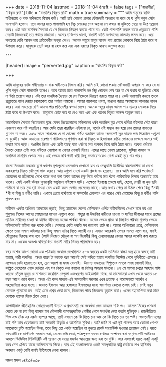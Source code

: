 +++
date = 2018-11-04
lastmod = 2018-11-04
draft = false
tags = ["বাঙালীর", "বিকৃত রুচি"]
title = "বাঙালির বিকৃত রুচি"
math = true
summary = """
আমি মানুষের ব্যক্তি স্বাধীনতায় ও বাক স্বাধীনতায় বিস্বাস করি। আমি চাই কোনো প্রকার ফৌজদারী অপরাধ না করে যে যা খুশি বলুক সেটা গালাগালি হলেও। তবে আমার মতে গালাগালি হল নিচু লোকের শেষ অস্ত্র যা সে কথায় বা যুক্তিতে পেরে না উঠে প্রয়োগ করে। এটা তার মানসিক দৈন্যতা যে সে নিজেকে নিয়ন্ত্রণ করতে পারে না। কেউ গালাগালি করলে তাকে প্রত্যুত্তরে গালি দেয়াটা নিজেকেই তার পর্যায়ে নামানো। আমার ব্যক্তিগত ধারণা, বাঙালী জাতি অপমানের কালচার লালন করে। এরা সবচেয়ে বেশি আনন্দ পায় প্রতিবেশীর ঝগড়া দেখে। অনেক শহুরে মানুষ আনন্দ পায় গ্রামের লোককে নিয়ে ঠাট্টা করে বা উপহাস করে। মানুষকে ছোট করে বা হেও করে এরা এক ধরণের বিকৃত আনন্দ অনুভব করে। 

"""

[header]
image = "perverted.jpg"
caption = "বাঙালির বিকৃত রুচি"

+++

আমি মানুষের ব্যক্তি স্বাধীনতায় ও বাক স্বাধীনতায় বিস্বাস করি। আমি চাই কোনো প্রকার ফৌজদারী অপরাধ না করে যে যা খুশি বলুক সেটা গালাগালি হলেও। তবে আমার মতে গালাগালি হল নিচু লোকের শেষ অস্ত্র যা সে কথায় বা যুক্তিতে পেরে না উঠে প্রয়োগ করে। এটা তার মানসিক দৈন্যতা যে সে নিজেকে নিয়ন্ত্রণ করতে পারে না। কেউ গালাগালি করলে তাকে প্রত্যুত্তরে গালি দেয়াটা নিজেকেই তার পর্যায়ে নামানো। আমার ব্যক্তিগত ধারণা, বাঙালী জাতি অপমানের কালচার লালন করে। এরা সবচেয়ে বেশি আনন্দ পায় প্রতিবেশীর ঝগড়া দেখে। অনেক শহুরে মানুষ আনন্দ পায় গ্রামের লোককে নিয়ে ঠাট্টা করে বা উপহাস করে। মানুষকে ছোট করে বা হেও করে এরা এক ধরণের বিকৃত আনন্দ অনুভব করে।

আমেরিকান সৈন্যরা ভিয়েতনাম যুদ্ধে যেসব ভিয়েতনামের মহিলাদের ধর্ষণ করেছিল যুদ্ধ শেষে ধর্ষিতা মহিলারা সেই বাচ্চা এবরশন করে নষ্ট করেছিল। আর সেটা তারা করেছিল এইজন্য যে, গর্ভের ওই সন্তান বড় হয়ে যেন তাদের বাবাদের গুণগান না করে। ১৯৭১ সালে আমাদের যে মা বোনেরা ধর্ষিত হয়েছিল তাদের অনেকেই সুস্থ বাচ্চার জন্ম দিয়েছিল এগুলো না বুঝেই। আজ আমাদের চারপাশে পাকিস্তানের গুণগান করা বা বিকৃত ও হিংসাত্মক রুচির লোকদের দেখলে আমার ওই কথাই মনে পড়ে। বাঙালীর ভিতর এক শ্রেণী আছে যারা ধর্ষণের মত অপরাধ নিয়ে হাসি ঠাট্টা করে। অথবা ধর্ষণকে বৈধতা দেয়ার চেষ্টা করে ধর্ষিতার পোশাক বা পেশার দোহাই দিয়ে। এদের কাছে বেগম রোকেয়া, সুফিয়া কামাল ও তসলিমা নাসরিন বেশ্যার মত। এই ক্ষেত্রে কবি পদবী ধারী কিছু বদমায়েশ কেও দেখি একই সুরে গান গায়।

বাংলা সিনেমার অন্ধকার যুগে ধর্ষণের দৃশ্যগুলো এমনভাবে দেখানো হত যে সেক্সুয়ালি ডিস্টার্বড বাংলাদেশিরা তা দেখে একধরণের বিকৃত যৌনসুখ লাভ করত। আর এগুলো দেখে একটা প্রজন্ম বড় হয়েছে। তবে আমি মনে করি পথেঘাটে মেয়েদের বা মহিলাদের দেখে বাজে কথা বলা অথবা তাদের চক্ষু দিয়ে ধর্ষণের মত ঘটনা পারিবারিক শিক্ষার অভাবেই হয়ে থাকে। সেই একই ঘটনার পুনরাবৃত্তি ভার্চুয়াল লাইফেও ঘটে। এক্ষেত্রে ইনবক্সে প্রথমে হাই, হেলো, সেক্সী বা নুড ছবি পাঠানো বা তার নুড ছবি চাওয়া যেন একটা কমন বেপার ছেলেদের কাছে। আর কথায় পেরে না উঠলে শেষে কিছু *নকী *গী বা কিছু চ বর্গীও গালি। এখানে প্রেমে ব্যর্থ হয়ে বা সম্পর্কের ব্রেকআপ এর পরেও সেই মেয়েদের কিছু চ বর্গীও গালি শুনতে হয়।

নারীবাদ একটা অধিকার আদায়ের লড়াই, কিন্তু আমাদের দেশের বেশিরভাগ এলিট নারীবাদীদের দেখলে মনে হয় এরা শুধুমাত্র নিজের আখের গোছানোর ধান্দায় এগুলো করে। শহুরে বা উচ্চবিত্ত নারীদের চাওয়া ও যাপিত জীবনের সাথে গ্রামের প্রান্তিক নারীদের চাওয়া বা যাপিত জীবনের অনেক পার্থক্য থাকে। অনেক ক্ষেত্রে গ্রামে বা নিম্নবিত্ত পরিবার গুলোর ক্ষেত্রে মহিলাদেরই মহিলা শত্রু থাকে বেশি। সেক্ষত্রে একই পদ্ধতি সব জায়গায় খাটে না। আবার অধিকারের প্রশ্নে, বেশিরভাগ ক্ষেত্রে তারা সমান অধিকার চায় কিন্তু সমান দায়িত্ব নিতে আগ্রহী নয়। এখানে আরেকটা বেপার সামনে এসে যায়, সবাই যৌতুকের বিরুদ্ধে কথা বলে (আমি নিজেও যৌতুক বা পন বিরোধী) কিন্তু দেনমোহরের বেলায় আবার অংকটা কম করতে চায় না। এরকম অসংখ্য স্ববিরোধিতা বাঙালী নারীর ভিতর পরিলক্ষিত হয়।

বছর দশেক আগে কোনো এক পত্রিকার সংবাদে দেখেছিলাম ৫-৬ বছরের একটা তালিবান বাচ্চা অস্ত্র হাতে বলছে নারী হারাম, নারী অপবিত্র। অথচ বাচ্চা টা কয়েক বছর আগেই সেই কথিত হারাম অপবিত্র সিস্টেম থেকে পৃথিবীতে এসেছে। এক্ষেত্রে যেটা হয়েছে তা হল, ব্রেন ওয়াশ বা মগজ ধোলাই। উদেশ্য বাচ্চাদের শিশুতোষ মনকে মগজ ধোলাই দিয়ে, কল্পিত বেহেস্তের লোভ দেখিয়ে এই সব বিকৃত কথা বলানো বা বিভিন্ন অপরাধ ঘটানো। ৫ই মে শাপলা চত্বরে আহমদ শফি ওরফে তেঁতুল হুজুর যে নাশকতা করেছিল সেগুলো একধরণের আইডলজি থেকে, যা তালেবানরা এখান থেকে অন্তত ১৫ বছর আগে ধারণ করত। অথচ এই কাল সাপকে এই ক্ষমতাসীন সরকার এখন প্রত্যক্ষ ও পরোক্ষভাবে সমর্থন ও সহযোগিতা করে যাচ্ছে। জামাত ইসলাম আর হেফাজত ইসলামের মধ্যে আদর্শগত কোনো তফাৎ নেই। সেই নতুন বোতলে পুরোনো মদ। তাই একে প্রশ্রয় দেয়া মানে, নিজেদের পায়ে নিজেদের কুড়াল মারা। এদের সহযোগিতা করা মানে দেশকে ধংসের দিকে ঠেলে দেয়া।

আগামীকাল ঐতিহাসিক সোহরাওয়ার্দী উদ্যান এ প্রধানমন্ত্রী কে সংবর্ধনা দেবে আহমদ শফি গং। আসলে নিজের প্রশংসা পেতে কে না চায় কিন্তু ব্যাপার হল মৌলবাদী বা সাম্প্রদায়িক গোষ্ঠীর থেকে সংবর্ধনা নেয়া কতটা যুক্তিযুক্ত। রাজনীতিতে গিভ এন্ড টেক এর একটা ব্যাপার আছে, তাই এখানে কে কি দিতে চায় আর কে কি নিতে চায় তা স্পষ্ট। ক্ষমতাসীন দলের চাই গদি আর হেফাজতের চাই সরকারী স্বীকৃতি ও অনৈতিক সুবিধা। আমি জানি না এই দুই পক্ষের মাঝে কোনো গোপন সমঝোতা চুক্তি হয়েছিল কিনা, তবে কিছু তো একটা হয়েছিল যা বুঝতে রকেট সায়েন্টিস্ট হওয়ার প্রয়োজন নেই। হয়ত কাওয়ামী কে মাস্টার্সের সমমান করা, রেলের জমি দেয়া, পাঠ্যপুস্তক ওদের কথামত সম্পাদন করা ও ব্লাসফেমী আইনের আদলে ডিজিটাল সিকিউরিটি এক্ট প্রণয়ন যে ওদের সমর্থন আদায়ের জন্য করা তা বুঝি। আর এভাবেই হয়ত একটু একটু করে দেশ এগিয়ে যাচ্ছে তালিবানদের দিকে। আর এই বাংলাদেশকে একটা সাম্প্রদায়িক রাষ্ট্র তৈরিতে শেখ হাসিনার অবদান একটু বেশি বলেই ইতিহাসে লেখা থাকবে।

সজল মন্ডল
০৪/১১/২০১৮
